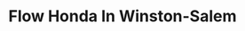 ---
title: "Flow Honda In Winston-Salem"
url: /winston-salem/flow-honda-in-winston-salem/
shop: car
---